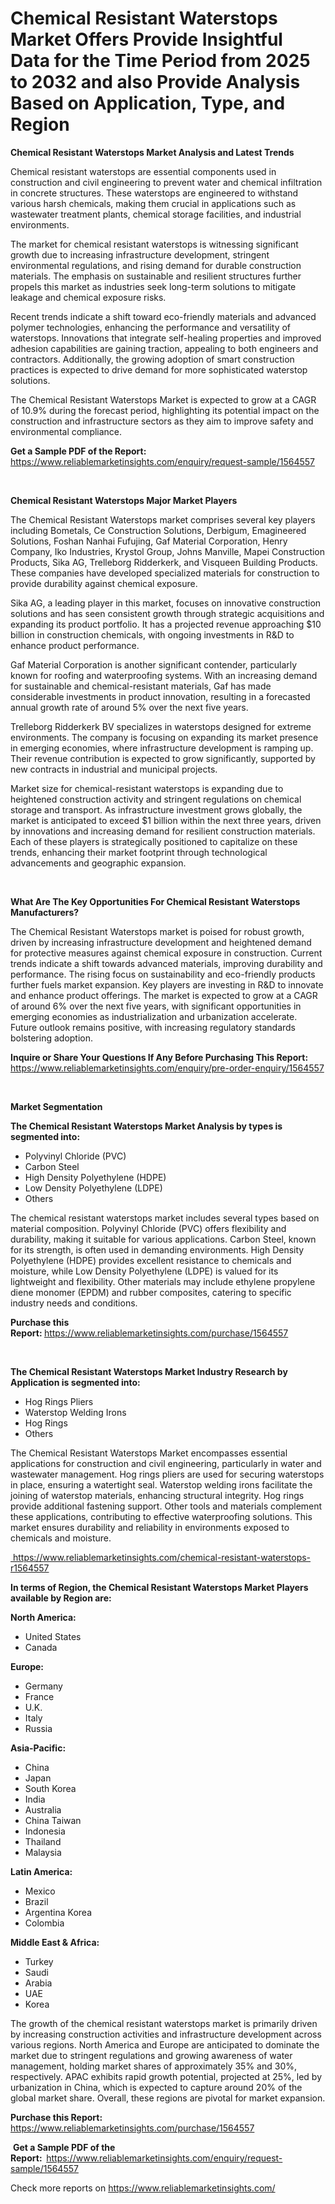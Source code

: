 <p><h1>Chemical Resistant Waterstops Market Offers Provide Insightful Data for the Time Period from 2025 to 2032 and also Provide Analysis Based on Application, Type, and Region</h1></p><p><strong>Chemical Resistant Waterstops Market Analysis and Latest Trends</strong></p>
<p><p>Chemical resistant waterstops are essential components used in construction and civil engineering to prevent water and chemical infiltration in concrete structures. These waterstops are engineered to withstand various harsh chemicals, making them crucial in applications such as wastewater treatment plants, chemical storage facilities, and industrial environments. </p><p>The market for chemical resistant waterstops is witnessing significant growth due to increasing infrastructure development, stringent environmental regulations, and rising demand for durable construction materials. The emphasis on sustainable and resilient structures further propels this market as industries seek long-term solutions to mitigate leakage and chemical exposure risks.</p><p>Recent trends indicate a shift toward eco-friendly materials and advanced polymer technologies, enhancing the performance and versatility of waterstops. Innovations that integrate self-healing properties and improved adhesion capabilities are gaining traction, appealing to both engineers and contractors. Additionally, the growing adoption of smart construction practices is expected to drive demand for more sophisticated waterstop solutions.</p><p>The Chemical Resistant Waterstops Market is expected to grow at a CAGR of 10.9% during the forecast period, highlighting its potential impact on the construction and infrastructure sectors as they aim to improve safety and environmental compliance.</p></p>
<p><strong>Get a Sample PDF of the Report:&nbsp;</strong> <a href="https://www.reliablemarketinsights.com/enquiry/request-sample/1564557?utm_campaign=1948&utm_medium=2&utm_source=Github&utm_content=ia&utm_term=01022025&utm_id=chemical-resistant-waterstops">https://www.reliablemarketinsights.com/enquiry/request-sample/1564557</a></p>
<p>&nbsp;</p>
<p><strong>Chemical Resistant Waterstops Major Market Players</strong></p>
<p><p>The Chemical Resistant Waterstops market comprises several key players including Bometals, Ce Construction Solutions, Derbigum, Emagineered Solutions, Foshan Nanhai Fufujing, Gaf Material Corporation, Henry Company, Iko Industries, Krystol Group, Johns Manville, Mapei Construction Products, Sika AG, Trelleborg Ridderkerk, and Visqueen Building Products. These companies have developed specialized materials for construction to provide durability against chemical exposure.</p><p>Sika AG, a leading player in this market, focuses on innovative construction solutions and has seen consistent growth through strategic acquisitions and expanding its product portfolio. It has a projected revenue approaching $10 billion in construction chemicals, with ongoing investments in R&D to enhance product performance.</p><p>Gaf Material Corporation is another significant contender, particularly known for roofing and waterproofing systems. With an increasing demand for sustainable and chemical-resistant materials, Gaf has made considerable investments in product innovation, resulting in a forecasted annual growth rate of around 5% over the next five years.</p><p>Trelleborg Ridderkerk BV specializes in waterstops designed for extreme environments. The company is focusing on expanding its market presence in emerging economies, where infrastructure development is ramping up. Their revenue contribution is expected to grow significantly, supported by new contracts in industrial and municipal projects.</p><p>Market size for chemical-resistant waterstops is expanding due to heightened construction activity and stringent regulations on chemical storage and transport. As infrastructure investment grows globally, the market is anticipated to exceed $1 billion within the next three years, driven by innovations and increasing demand for resilient construction materials. Each of these players is strategically positioned to capitalize on these trends, enhancing their market footprint through technological advancements and geographic expansion.</p></p>
<p>&nbsp;</p>
<p><strong>What Are The Key Opportunities For Chemical Resistant Waterstops Manufacturers?</strong></p>
<p><p>The Chemical Resistant Waterstops market is poised for robust growth, driven by increasing infrastructure development and heightened demand for protective measures against chemical exposure in construction. Current trends indicate a shift towards advanced materials, improving durability and performance. The rising focus on sustainability and eco-friendly products further fuels market expansion. Key players are investing in R&D to innovate and enhance product offerings. The market is expected to grow at a CAGR of around 6% over the next five years, with significant opportunities in emerging economies as industrialization and urbanization accelerate. Future outlook remains positive, with increasing regulatory standards bolstering adoption.</p></p>
<p><strong>Inquire or Share Your Questions If Any Before Purchasing This Report:</strong> <a href="https://www.reliablemarketinsights.com/enquiry/pre-order-enquiry/1564557?utm_campaign=1948&utm_medium=2&utm_source=Github&utm_content=ia&utm_term=01022025&utm_id=chemical-resistant-waterstops">https://www.reliablemarketinsights.com/enquiry/pre-order-enquiry/1564557</a></p>
<p>&nbsp;</p>
<p><strong>Market Segmentation</strong></p>
<p><strong>The Chemical Resistant Waterstops Market Analysis by types is segmented into:</strong></p>
<p><ul><li>Polyvinyl Chloride (PVC)</li><li>Carbon Steel</li><li>High Density Polyethylene (HDPE)</li><li>Low Density Polyethylene (LDPE)</li><li>Others</li></ul></p>
<p><p>The chemical resistant waterstops market includes several types based on material composition. Polyvinyl Chloride (PVC) offers flexibility and durability, making it suitable for various applications. Carbon Steel, known for its strength, is often used in demanding environments. High Density Polyethylene (HDPE) provides excellent resistance to chemicals and moisture, while Low Density Polyethylene (LDPE) is valued for its lightweight and flexibility. Other materials may include ethylene propylene diene monomer (EPDM) and rubber composites, catering to specific industry needs and conditions.</p></p>
<p><strong>Purchase this Report:&nbsp;</strong><a href="https://www.reliablemarketinsights.com/purchase/1564557?utm_campaign=1948&utm_medium=2&utm_source=Github&utm_content=ia&utm_term=01022025&utm_id=chemical-resistant-waterstops">https://www.reliablemarketinsights.com/purchase/1564557</a></p>
<p>&nbsp;</p>
<p><strong>The Chemical Resistant Waterstops Market Industry Research by Application is segmented into:</strong></p>
<p><ul><li>Hog Rings Pliers</li><li>Waterstop Welding Irons</li><li>Hog Rings</li><li>Others</li></ul></p>
<p><p>The Chemical Resistant Waterstops Market encompasses essential applications for construction and civil engineering, particularly in water and wastewater management. Hog rings pliers are used for securing waterstops in place, ensuring a watertight seal. Waterstop welding irons facilitate the joining of waterstop materials, enhancing structural integrity. Hog rings provide additional fastening support. Other tools and materials complement these applications, contributing to effective waterproofing solutions. This market ensures durability and reliability in environments exposed to chemicals and moisture.</p></p>
<p><a href="https://www.reliablemarketinsights.com/chemical-resistant-waterstops-r1564557?utm_campaign=1948&utm_medium=2&utm_source=Github&utm_content=ia&utm_term=01022025&utm_id=chemical-resistant-waterstops">&nbsp;https://www.reliablemarketinsights.com/chemical-resistant-waterstops-r1564557</a></p>
<p><strong>In terms of Region, the Chemical Resistant Waterstops Market Players available by Region are:</strong></p>
<p>
    <p> <strong> North America: </strong>
        <ul>
            <li>United States</li>
            <li>Canada</li>
        </ul>
        </p> 
    <p> <strong> Europe: </strong>
        <ul>
            <li>Germany</li>
            <li>France</li>
            <li>U.K.</li>
            <li>Italy</li>
            <li>Russia</li>
        </ul>
        </p> 
    <p> <strong> Asia-Pacific: </strong>
        <ul>
            <li>China</li>
            <li>Japan</li>
            <li>South Korea</li>
            <li>India</li>
            <li>Australia</li>
            <li>China Taiwan</li>
            <li>Indonesia</li>
            <li>Thailand</li>
            <li>Malaysia</li>
        </ul>
        </p> 
    <p> <strong> Latin America: </strong>
        <ul>
            <li>Mexico</li>
            <li>Brazil</li>
            <li>Argentina Korea</li>
            <li>Colombia</li>
        </ul>
        </p> 
    <p> <strong> Middle East & Africa: </strong>
        <ul>
            <li>Turkey</li>
            <li>Saudi</li>
            <li>Arabia</li>
            <li>UAE</li>
            <li>Korea</li>
        </ul>
    </p>
    </p>
<p><p>The growth of the chemical resistant waterstops market is primarily driven by increasing construction activities and infrastructure development across various regions. North America and Europe are anticipated to dominate the market due to stringent regulations and growing awareness of water management, holding market shares of approximately 35% and 30%, respectively. APAC exhibits rapid growth potential, projected at 25%, led by urbanization in China, which is expected to capture around 20% of the global market share. Overall, these regions are pivotal for market expansion.</p></p>
<p><strong>Purchase this Report: </strong><a href="https://www.reliablemarketinsights.com/purchase/1564557?utm_campaign=1948&utm_medium=2&utm_source=Github&utm_content=ia&utm_term=01022025&utm_id=chemical-resistant-waterstops">https://www.reliablemarketinsights.com/purchase/1564557</a></p>
<p>&nbsp;<strong>Get a Sample PDF of the Report:&nbsp;&nbsp;</strong><a href="https://www.reliablemarketinsights.com/enquiry/request-sample/1564557?utm_campaign=1948&utm_medium=2&utm_source=Github&utm_content=ia&utm_term=01022025&utm_id=chemical-resistant-waterstops">https://www.reliablemarketinsights.com/enquiry/request-sample/1564557</a></p>
<p><strong></strong></p>
<p>Check more reports on <a href="https://www.reliablemarketinsights.com/?utm_campaign=1948&utm_medium=2&utm_source=Github&utm_content=ia&utm_term=01022025&utm_id=chemical-resistant-waterstops">https://www.reliablemarketinsights.com/</a></p>